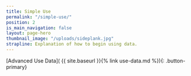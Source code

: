 ```yaml
---
title: Simple Use
permalink: "/simple-use/"
position: 2
is_main_navigation: false
layout: page-hero
thumbnail_image: "/uploads/sideplank.jpg"
strapline: Explanation of how to begin using data.
---
```



<article>
<div class="one" markdown="1">

[Advanced Use Data]( {{ site.baseurl }}{% link use-data.md %}){: .button-primary}

</div>
</article>